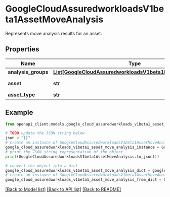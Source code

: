# GoogleCloudAssuredworkloadsV1beta1AssetMoveAnalysis

Represents move analysis results for an asset.

## Properties

Name | Type | Description | Notes
------------ | ------------- | ------------- | -------------
**analysis_groups** | [**List[GoogleCloudAssuredworkloadsV1beta1MoveAnalysisGroup]**](GoogleCloudAssuredworkloadsV1beta1MoveAnalysisGroup.md) | List of eligible analyses performed for the asset. | [optional] 
**asset** | **str** | The full resource name of the asset being analyzed. Example: //compute.googleapis.com/projects/my_project_123/zones/zone1/instances/instance1 | [optional] 
**asset_type** | **str** | Type of the asset being analyzed. Possible values will be among the ones listed [here](https://cloud.google.com/asset-inventory/docs/supported-asset-types). | [optional] 

## Example

```python
from openapi_client.models.google_cloud_assuredworkloads_v1beta1_asset_move_analysis import GoogleCloudAssuredworkloadsV1beta1AssetMoveAnalysis

# TODO update the JSON string below
json = "{}"
# create an instance of GoogleCloudAssuredworkloadsV1beta1AssetMoveAnalysis from a JSON string
google_cloud_assuredworkloads_v1beta1_asset_move_analysis_instance = GoogleCloudAssuredworkloadsV1beta1AssetMoveAnalysis.from_json(json)
# print the JSON string representation of the object
print(GoogleCloudAssuredworkloadsV1beta1AssetMoveAnalysis.to_json())

# convert the object into a dict
google_cloud_assuredworkloads_v1beta1_asset_move_analysis_dict = google_cloud_assuredworkloads_v1beta1_asset_move_analysis_instance.to_dict()
# create an instance of GoogleCloudAssuredworkloadsV1beta1AssetMoveAnalysis from a dict
google_cloud_assuredworkloads_v1beta1_asset_move_analysis_from_dict = GoogleCloudAssuredworkloadsV1beta1AssetMoveAnalysis.from_dict(google_cloud_assuredworkloads_v1beta1_asset_move_analysis_dict)
```
[[Back to Model list]](../README.md#documentation-for-models) [[Back to API list]](../README.md#documentation-for-api-endpoints) [[Back to README]](../README.md)


